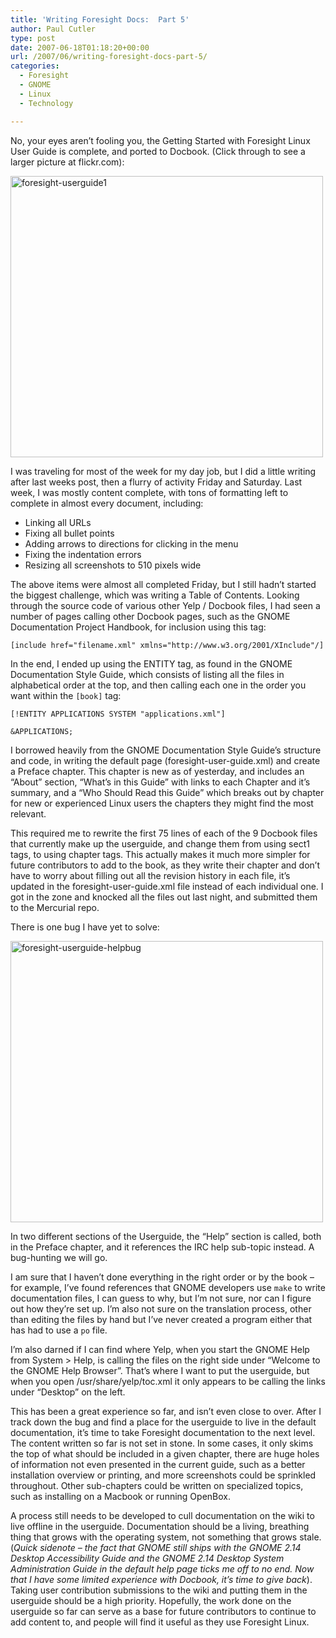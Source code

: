 ```yaml
---
title: 'Writing Foresight Docs:  Part 5'
author: Paul Cutler
type: post
date: 2007-06-18T01:18:20+00:00
url: /2007/06/writing-foresight-docs-part-5/
categories:
  - Foresight
  - GNOME
  - Linux
  - Technology

---
```

No, your eyes aren&#8217;t fooling you, the Getting Started with Foresight Linux User Guide is complete, and ported to Docbook. (Click through to see a larger picture at flickr.com):

[<img src="https://i0.wp.com/farm2.static.flickr.com/1124/561739487_b15d9f82c5.jpg?resize=500%2C450" width="500" height="450" alt="foresight-userguide1" data-recalc-dims="1" />][1]

I was traveling for most of the week for my day job, but I did a little writing after last weeks post, then a flurry of activity Friday and Saturday. Last week, I was mostly content complete, with tons of formatting left to complete in almost every document, including:

  * Linking all URLs
  * Fixing all bullet points
  * Adding arrows to directions for clicking in the menu
  * Fixing the indentation errors
  * Resizing all screenshots to 510 pixels wide

The above items were almost all completed Friday, but I still hadn&#8217;t started the biggest challenge, which was writing a Table of Contents. Looking through the source code of various other Yelp / Docbook files, I had seen a number of pages calling other Docbook pages, such as the GNOME Documentation Project Handbook, for inclusion using this tag:

`[include href="filename.xml" xmlns="http://www.w3.org/2001/XInclude"/]`

In the end, I ended up using the ENTITY tag, as found in the GNOME Documentation Style Guide, which consists of listing all the files in alphabetical order at the top, and then calling each one in the order you want within the `[book]` tag:

 `[!ENTITY APPLICATIONS SYSTEM "applications.xml"]`

`&APPLICATIONS;`

I borrowed heavily from the GNOME Documentation Style Guide&#8217;s structure and code, in writing the default page (foresight-user-guide.xml) and create a Preface chapter. This chapter is new as of yesterday, and includes an &#8220;About&#8221; section, &#8220;What&#8217;s in this Guide&#8221; with links to each Chapter and it&#8217;s summary, and a &#8220;Who Should Read this Guide&#8221; which breaks out by chapter for new or experienced Linux users the chapters they might find the most relevant.

This required me to rewrite the first 75 lines of each of the 9 Docbook files that currently make up the userguide, and change them from using sect1 tags, to using chapter tags. This actually makes it much more simpler for future contributors to add to the book, as they write their chapter and don&#8217;t have to worry about filling out all the revision history in each file, it&#8217;s updated in the foresight-user-guide.xml file instead of each individual one. I got in the zone and knocked all the files out last night, and submitted them to the Mercurial repo.

There is one bug I have yet to solve:

[<img src="https://i2.wp.com/farm2.static.flickr.com/1336/561739489_ba4309f370.jpg?resize=500%2C450" width="500" height="450" alt="foresight-userguide-helpbug" data-recalc-dims="1" />][2]

In two different sections of the Userguide, the &#8220;Help&#8221; section is called, both in the Preface chapter, and it references the IRC help sub-topic instead. A bug-hunting we will go.

I am sure that I haven&#8217;t done everything in the right order or by the book &#8211; for example, I&#8217;ve found references that GNOME developers use `make` to write documentation files, I can guess to why, but I&#8217;m not sure, nor can I figure out how they&#8217;re set up. I&#8217;m also not sure on the translation process, other than editing the files by hand but I&#8217;ve never created a program either that has had to use a `po` file.

I&#8217;m also darned if I can find where Yelp, when you start the GNOME Help from System > Help, is calling the files on the right side under &#8220;Welcome to the GNOME Help Browser&#8221;. That&#8217;s where I want to put the userguide, but when you open /usr/share/yelp/toc.xml it only appears to be calling the links under &#8220;Desktop&#8221; on the left.

This has been a great experience so far, and isn&#8217;t even close to over. After I track down the bug and find a place for the userguide to live in the default documentation, it&#8217;s time to take Foresight documentation to the next level. The content written so far is not set in stone. In some cases, it only skims the top of what should be included in a given chapter, there are huge holes of information not even presented in the current guide, such as a better installation overview or printing, and more screenshots could be sprinkled throughout. Other sub-chapters could be written on specialized topics, such as installing on a Macbook or running OpenBox.

A process still needs to be developed to cull documentation on the wiki to live offline in the userguide. Documentation should be a living, breathing thing that grows with the operating system, not something that grows stale. (_Quick sidenote &#8211; the fact that GNOME still ships with the GNOME 2.14 Desktop Accessibility Guide and the GNOME 2.14 Desktop System Administration Guide in the default help page ticks me off to no end. Now that I have some limited experience with Docbook, it&#8217;s time to give back_). Taking user contribution submissions to the wiki and putting them in the userguide should be a high priority. Hopefully, the work done on the userguide so far can serve as a base for future contributors to continue to add content to, and people will find it useful as they use Foresight Linux.

 [1]: http://www.flickr.com/photos/silwenae/561739487/ "Photo Sharing"
 [2]: http://www.flickr.com/photos/silwenae/561739489/ "Photo Sharing"